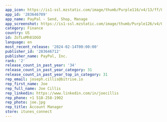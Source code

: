 ```yaml
---
app_icon: https://is1-ssl.mzstatic.com/image/thumb/Purple116/v4/13/ff/88/13ff880a-caf8-f441-c84c-af392f38b8c9/AppIcon-0-0-1x_U007emarketing-0-7-0-0-GLES2_U002c0-85-220.png/1024x1024bb.png
app_id: '283646709'
app_name: PayPal - Send, Shop, Manage
app_screenshot: https://is1-ssl.mzstatic.com/image/thumb/Purple126/v4/07/df/84/07df8446-b258-21c5-45fa-8798a67a826f/4cc2d98f-597d-4b92-b5c5-1150ef843733_01_iPhone_65_US.jpg/1242x2688bb.png
category: Finance
country: US
id: ZoTLoMh81OGO
language: en
most_recent_release: '2024-02-14T00:00:00'
publisher_id: '283646712'
publisher_name: PayPal, Inc.
rank: '2'
release_count_in_past_year: '34'
release_count_in_past_year_category: 31
release_count_in_past_year_top_in_category: 31
rep_email: joseph.cillis@bitrise.io
rep_first_name: Joe
rep_full_name: Joe Cillis
rep_linkedin: https://www.linkedin.com/in/joecillis
rep_phone: +1 518-258-1902
rep_photo: joe.jpg
rep_title: Account Manager
store: itunes_connect
---
```

